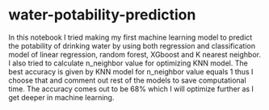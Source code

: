 # water-potability-prediction
In this notebook I tried making my first machine learning model to predict the potability of drinking water by using both regression and classification model of linear regression, random forest, XGboost and K nearest neighbor. I also tried to calculate n_neighbor value for optimizing KNN model. The best accuracy is given by KNN model for n_neighbor value equals 1 thus I choose that and comment out rest of the models to save computational time. The accuracy comes out to be 68% which I will optimize further as I get deeper in machine learning.
